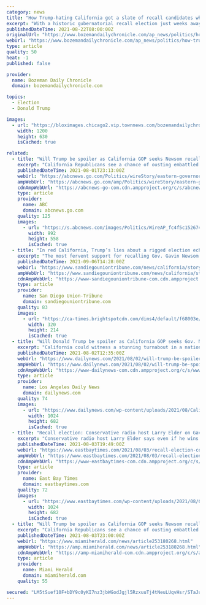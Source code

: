 ```yaml
---
category: news
title: "How Trump-hating California got a slate of recall candidates who supported Trump"
excerpt: "With a historic gubernatorial recall election just weeks away, California voters will soon decide whether they want to remove Gov. Gavin Newsom and, if so, who should succeed him as"
publishedDateTime: 2021-08-22T08:00:00Z
originalUrl: "https://www.bozemandailychronicle.com/ap_news/politics/how-trump-hating-california-got-a-slate-of-recall-candidates-who-supported-trump/article_c0adfa19-fbed-575d-93ff-362f74b358c2.html"
webUrl: "https://www.bozemandailychronicle.com/ap_news/politics/how-trump-hating-california-got-a-slate-of-recall-candidates-who-supported-trump/article_c0adfa19-fbed-575d-93ff-362f74b358c2.html"
type: article
quality: 50
heat: -1
published: false

provider:
  name: Bozeman Daily Chronicle
  domain: bozemandailychronicle.com

topics:
  - Election
  - Donald Trump

images:
  - url: "https://bloximages.chicago2.vip.townnews.com/bozemandailychronicle.com/content/tncms/custom/image/2ffee154-edef-11e4-a572-ab4a61dde6eb.png"
    width: 1200
    height: 630
    isCached: true

related:
  - title: "Will Trump be spoiler as California GOP seeks Newsom recall?"
    excerpt: "California Republicans see a chance of ousting embattled Democratic Gov. Gavin Newsom in a September recall election"
    publishedDateTime: 2021-08-01T23:13:00Z
    webUrl: "https://abcnews.go.com/Politics/wireStory/eastern-governors-model-california-gop-comeback-79204135"
    ampWebUrl: "https://abcnews.go.com/amp/Politics/wireStory/eastern-governors-model-california-gop-comeback-79204135"
    cdnAmpWebUrl: "https://abcnews-go-com.cdn.ampproject.org/c/s/abcnews.go.com/amp/Politics/wireStory/eastern-governors-model-california-gop-comeback-79204135"
    type: article
    provider:
      name: ABC
      domain: abcnews.go.com
    quality: 125
    images:
      - url: "https://s.abcnews.com/images/Politics/WireAP_fc4f5c1526744e9286fcdbc5f06b694d_16x9_992.jpg"
        width: 992
        height: 558
        isCached: true
  - title: "In red California, Trump’s lies about a rigged election echo among recall supporters"
    excerpt: "The most fervent support for recalling Gov. Gavin Newsom has come from rural Northern California, where Republicans are still angry about urban liberals, mail-in ballots and the 2020 election"
    publishedDateTime: 2021-09-06T14:28:00Z
    webUrl: "https://www.sandiegouniontribune.com/news/california/story/2021-09-06/california-recall-newsom-rural-republicans-trump"
    ampWebUrl: "https://www.sandiegouniontribune.com/news/california/story/2021-09-06/california-recall-newsom-rural-republicans-trump?_amp=true"
    cdnAmpWebUrl: "https://www-sandiegouniontribune-com.cdn.ampproject.org/c/s/www.sandiegouniontribune.com/news/california/story/2021-09-06/california-recall-newsom-rural-republicans-trump?_amp=true"
    type: article
    provider:
      name: San Diego Union-Tribune
      domain: sandiegouniontribune.com
    quality: 83
    images:
      - url: "https://ca-times.brightspotcdn.com/dims4/default/f68003e/2147483647/strip/true/crop/3979x2661+10+0/resize/320x214!/quality/90/?url=https%3A%2F%2Fcalifornia-times-brightspot.s3.amazonaws.com%2F25%2Fab%2Fead72e9f455784f53426e5c0376c%2Fap21229293140371.jpg"
        width: 320
        height: 214
        isCached: true
  - title: "Will Donald Trump be spoiler as California GOP seeks Gov. Newsom recall?"
    excerpt: "California could witness a stunning turnabout in a nation of deeply polarized politics if the liberal state dumps Democratic Gov. Gavin Newsom and elects a Republican to fill his job in a"
    publishedDateTime: 2021-08-02T12:35:00Z
    webUrl: "https://www.dailynews.com/2021/08/02/will-trump-be-spoiler-as-california-gop-seeks-newsom-recall/"
    ampWebUrl: "https://www.dailynews.com/2021/08/02/will-trump-be-spoiler-as-california-gop-seeks-newsom-recall/amp/"
    cdnAmpWebUrl: "https://www-dailynews-com.cdn.ampproject.org/c/s/www.dailynews.com/2021/08/02/will-trump-be-spoiler-as-california-gop-seeks-newsom-recall/amp/"
    type: article
    provider:
      name: Los Angeles Daily News
      domain: dailynews.com
    quality: 74
    images:
      - url: "https://www.dailynews.com/wp-content/uploads/2021/08/California_Recall_13549.jpg?w=1024&#038;h=682"
        width: 1024
        height: 682
        isCached: true
  - title: "Recall election: Conservative radio host Larry Elder on Gavin Newsom, COVID and whether Trump lost in 2020"
    excerpt: "Conservative radio host Larry Elder says even if he wins in his bid to replace Gov. Gavin Newsom he is under no illusion that California will become a “libertarian utopia.”"
    publishedDateTime: 2021-08-03T19:49:00Z
    webUrl: "https://www.eastbaytimes.com/2021/08/03/recall-election-conservative-radio-host-larry-elder-on-gavin-newsom-covid-and-whether-trump-lost-in-2020/"
    ampWebUrl: "https://www.eastbaytimes.com/2021/08/03/recall-election-conservative-radio-host-larry-elder-on-gavin-newsom-covid-and-whether-trump-lost-in-2020/amp/"
    cdnAmpWebUrl: "https://www-eastbaytimes-com.cdn.ampproject.org/c/s/www.eastbaytimes.com/2021/08/03/recall-election-conservative-radio-host-larry-elder-on-gavin-newsom-covid-and-whether-trump-lost-in-2020/amp/"
    type: article
    provider:
      name: East Bay Times
      domain: eastbaytimes.com
    quality: 72
    images:
      - url: "https://www.eastbaytimes.com/wp-content/uploads/2021/08/California_Recall_Explainer_08571-1.jpg?w=1024&#038;h=682"
        width: 1024
        height: 682
        isCached: true
  - title: "Will Trump be spoiler as California GOP seeks Newsom recall?"
    excerpt: "California Republicans see a chance of ousting embattled Democratic Gov. Gavin Newsom in a September recall election."
    publishedDateTime: 2021-08-03T23:00:00Z
    webUrl: "https://www.miamiherald.com/news/article253180268.html"
    ampWebUrl: "https://amp.miamiherald.com/news/article253180268.html"
    cdnAmpWebUrl: "https://amp-miamiherald-com.cdn.ampproject.org/c/s/amp.miamiherald.com/news/article253180268.html"
    type: article
    provider:
      name: Miami Herald
      domain: miamiherald.com
    quality: 55

secured: "LM5tSuef10F+bDY9c0yKI7nz3jbWGodJgjl5RzxuuTj4tNeuLUqvHsr/STaJuGG6GSLDJos3X4K7NSRMDvNCDL2xFDkWhcviuV45rMs1wYiT6TSj8HkOiP78kJ0a9f/YSpToIGaDnKAGetB6GiqVeo6RsrdT2hM/gU0v97Bjs5T5JeyHDYYsVfz+59fyhcVOdPA3sr9EEb6Axoc9Ml1NywVfSzgXFFN+43RZ8kawo4xIaZuw1g+NDAAMXDGpFTw02CuHgoQn/GiB2TpftEFaikyHu0cu0zgY3+aEmDKVRf+o5i3N5Bw/kqP926m2DWAd5dkU+TcwTHIVTUBCNLiQaJpZRCUOAVb+3vJZdGVbNXw=;kVzKXXYkvGrlIVtbTa/KvQ=="
---
```


